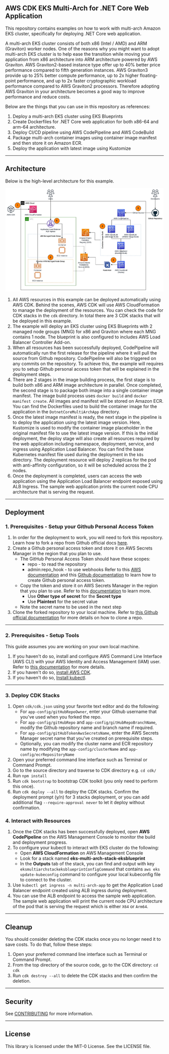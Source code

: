 ## AWS CDK EKS Multi-Arch for .NET Core Web Application

This repository contains examples on how to work with multi-arch Amazon EKS cluster, specifically for deploying .NET Core web application. 

A multi-arch EKS cluster consists of both x86 (Intel / AMD) and ARM (Graviton) worker nodes. One of the reasons why you might want to adopt multi-arch EKS cluster is to help ease the transition while moving your application from x86 architecture into ARM architecture powered by AWS Graviton. AWS Graviton2-based instance type offer up to 40% better price performance compared to fifth generation instances. AWS Graviton3 provide up to 25% better compute performance, up to 2x higher floating-point performance, and up to 2x faster cryptographic workload performance compared to AWS Graviton2 processors. Therefore adopting AWS Graviton in your architecture becomes a good way to improve performance and reduce costs.

Below are the things that you can use in this repository as references:
1. Deploy a multi-arch EKS cluster using EKS Blueprints
2. Create Dockerfiles for .NET Core web application for both x86-64 and arm-64 architecture.
3. Deploy CI/CD pipeline using AWS CodePipeline and AWS CodeBuild
4. Package multi-arch container images using container image manifest and then store it on Amazon ECR.
5. Deploy the application with latest image using Kustomize

---
## Architecture 

Below is the high-level architecture for this example.

![Architecture Diagram](architecture.jpg)

1. All AWS resources in this example can be deployed automatically using AWS CDK. Behind the scenes, AWS CDK will use AWS CloudFormation to manage the deployment of the resources. You can check the code for CDK stacks in the `cdk` directory. In total there are 3 CDK stacks that will be deployed in this example.
2. The example will deploy an EKS cluster using EKS Blueprints with 2 managed node groups (MNG) for x86 and Graviton where each MNG contains 1 node. The blueprint is also configured to includes AWS Load Balancer Controller Add-on.
2. When all resources has been successfully deployed, CodePipeline will automatically run the first release for the pipeline where it will pull the source from Github repository. CodePipeline will also be triggered on any commits on the repository. To achieve this, the example will requires you to setup Github personal access token that will be explained in the deployment steps.
3. There are 2 stages in the image building process, the first stage is to build both x86 and ARM image architecture in parallel. Once completed, the second stage is to package both image into a single container image manifest. The image build process uses `docker build` and `docker manifest create`. All images and manifest will be stored on Amazon ECR. You can find the Dockerfiles used to build the container image for the application in the `DotnetCoreMultiArchApp` directory.
4. Once the latest image manifest is ready, the next stage in the pipeline is to deploy the application using the latest image version. Here, Kustomize is used to modify the container image placeholder in the original manifest file to use the latest image version. If this is the initial deployment, the deploy stage will also create all resources required by the web application including namespace, deployment, service, and ingress using Application Load Balancer. You can find the base Kubernetes manifest file used during the deployment in the `k8s` directory. The deployment resource will deploy 2 replicas for the pod with anti-affinity configuration, so it will be scheduled across the 2 nodes.
5. Once the deployment is completed, users can access the web application using the Application Load Balancer endpoint exposed using ALB Ingress. The sample web application prints the current node CPU architecture that is serving the request.

---
## Deployment

### 1. Prerequisites - Setup your Github Personal Access Token
1. In order for the deployment to work, you will need to fork this repository. Learn how to fork a repo from Github official docs [here](https://docs.github.com/en/get-started/quickstart/fork-a-repo).
2. Create a Github personal access token and store it on AWS Secrets Manager in the region that you plan to use.
    - The GitHub Personal Access Token should have these scopes:
        - repo - to read the repository
        - admin:repo_hook - to use webhooks
      Refer to this [AWS documentation](https://docs.aws.amazon.com/codepipeline/latest/userguide/appendix-github-oauth.html#GitHub-create-personal-token-CLI) and this [Github documentation](https://docs.github.com/en/authentication/keeping-your-account-and-data-secure/managing-your-personal-access-tokens) to learn how to create Github personal access token.
    - Copy the token and store it on AWS Secrets Manager in the region that you plan to use. Refer to this [documentation](https://docs.aws.amazon.com/secretsmanager/latest/userguide/create_secret.html) to learn more.
        - Use **Other type of secret** for the **Secret type**
        - Use **Plaintext** for the secret value
    - Note the secret name to be used in the next step
3. Clone the forked repository to your local machine. Refer to [this Github official documentation](https://docs.github.com/en/repositories/creating-and-managing-repositories/cloning-a-repository) for more details on how to clone a repo.

---
### 2. Prerequisites - Setup Tools
This guide assumes you are working on your own local machine.
1. If you haven't do so, install and configure AWS Command Line Interface (AWS CLI) with your AWS Identity and Access Management (IAM) user. Refer to [this documentation](https://docs.aws.amazon.com/cli/latest/userguide/cli-chap-getting-started.html) for more details.
2. If you haven't do so, [install AWS CDK](https://docs.aws.amazon.com/cdk/v2/guide/getting_started.html#getting_started_install).
3. If you haven't do so, [Install kubectl](https://docs.aws.amazon.com/eks/latest/userguide/install-kubectl.html).

---
### 3. Deploy CDK Stacks
1. Open `cdk/cdk.json` using your favorite text editor and do the following:
    - For `app-config/gitHubRepoOwner`, enter your Github username that you've used when you forked the repo.
    - For `app-config/gitHubRepo` and `app-config/gitHubRepoBranchName`, modify the Github repository name and branch name if required.
    - For `app-config/gitHubTokenAwsSecretsName`, enter the AWS Secrets Manager secret name that you've created on prerequisite steps.
    - Optionally, you can modify the cluster name and ECR repository name by modifying the `app-config/clusterName` and `app-config/ecrRepositoryName`
2. Open your preferred command line interface such as Terminal or Command Prompt.
3. Go to the source directory and traverse to CDK directory e.g. `cd cdk/`
4. Run `npm install`
5. Run `cdk bootstrap` to bootstrap CDK toolkit (you only need to perform this once).
6. Run `cdk deploy --all` to deploy the CDK stacks. Confirm the deployment prompt (y/n) for 3 stacks deployment, or you can add additional flag `--require-approval never` to let it deploy without confirmation.

### 4. Interact with Resources
1. Once the CDK stacks has been successfully deployed, open **AWS CodePipeline** on the AWS Management Console to monitor the build and deployment progress.
2. To configure your kubectl to interact with EKS cluster do the following:
    - Open **AWS CloudFormation** on AWS Management Console
    - Look for a stack named **eks-multi-arch-stack-eksblueprint**
    - In the **Outputs** tab of the stack, you can find and output with key `eksmultiarchstackeksblueprintConfigCommand` that contains `aws eks update-kubeconfig` command to configure your local kubeconfig file to connect to the cluster.
3. Use `kubectl get ingress -n multi-arch-app` to get the Application Load Balancer endpoint created using ALB ingress during deployment. 
4. You can use the ALB endpoint to access the sample web application. The sample web application will print the current node CPU architecture of the pod that is serving the request which is either `X64` or `Arm64`.

---
## Cleanup
You should consider deleting the CDK stacks once you no longer need it to save costs. To do that, follow these steps:

1. Open your preferred command line interface such as Terminal or Command Prompt.
2. From the top directory of the source code, go to the CDK directory: `cd cdk`
3. Run `cdk destroy --all` to delete the CDK stacks and then confirm the deletion.

---
## Security

See [CONTRIBUTING](CONTRIBUTING.md#security-issue-notifications) for more information.

---
## License

This library is licensed under the MIT-0 License. See the LICENSE file.

